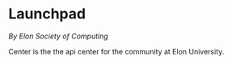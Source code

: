 # Launchpad
_By Elon Society of Computing_

Center is the the api center for the community at Elon University.
